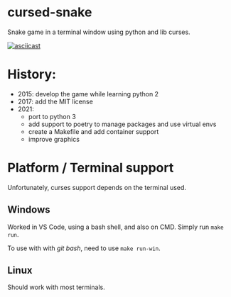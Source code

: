 
cursed-snake
=====

Snake game in a terminal window using python and lib curses.


[![asciicast](https://asciinema.org/a/P1beJzsxA6GlYbmR3zZ9K2Tl5.svg)](https://asciinema.org/a/P1beJzsxA6GlYbmR3zZ9K2Tl5)

# History:

- 2015: develop the game while learning python 2
- 2017: add the MIT license
- 2021: 
	- port to python 3
	- add support to poetry to manage packages and use virtual envs
	- create a Makefile and add container support
	- improve graphics

# Platform / Terminal support

Unfortunately, curses support depends on the terminal used.

## Windows


Worked in VS Code, using a bash shell, and also on CMD. Simply run `make run`.

To use with with *git bash*, need to use `make run-win`. 


## Linux

Should work with most terminals.


